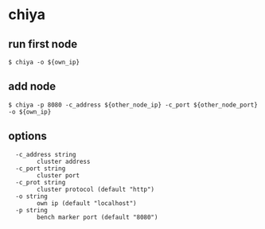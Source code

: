 # chiya

## run first node

```
$ chiya -o ${own_ip}
```

## add node

```
$ chiya -p 8080 -c_address ${other_node_ip} -c_port ${other_node_port} -o ${own_ip}
```

## options

```
  -c_address string
    	cluster address
  -c_port string
    	cluster port
  -c_prot string
    	cluster protocol (default "http")
  -o string
    	own ip (default "localhost")
  -p string
    	bench marker port (default "8080")
```
